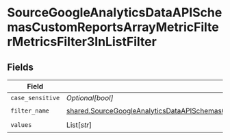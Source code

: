 # SourceGoogleAnalyticsDataAPISchemasCustomReportsArrayMetricFilterMetricsFilter3InListFilter


## Fields

| Field                                                                                                                                                                                                                                    | Type                                                                                                                                                                                                                                     | Required                                                                                                                                                                                                                                 | Description                                                                                                                                                                                                                              |
| ---------------------------------------------------------------------------------------------------------------------------------------------------------------------------------------------------------------------------------------- | ---------------------------------------------------------------------------------------------------------------------------------------------------------------------------------------------------------------------------------------- | ---------------------------------------------------------------------------------------------------------------------------------------------------------------------------------------------------------------------------------------- | ---------------------------------------------------------------------------------------------------------------------------------------------------------------------------------------------------------------------------------------- |
| `case_sensitive`                                                                                                                                                                                                                         | *Optional[bool]*                                                                                                                                                                                                                         | :heavy_minus_sign:                                                                                                                                                                                                                       | N/A                                                                                                                                                                                                                                      |
| `filter_name`                                                                                                                                                                                                                            | [shared.SourceGoogleAnalyticsDataAPISchemasCustomReportsArrayMetricFilterMetricsFilter3ExpressionFilterName](../../models/shared/sourcegoogleanalyticsdataapischemascustomreportsarraymetricfiltermetricsfilter3expressionfiltername.md) | :heavy_check_mark:                                                                                                                                                                                                                       | N/A                                                                                                                                                                                                                                      |
| `values`                                                                                                                                                                                                                                 | List[*str*]                                                                                                                                                                                                                              | :heavy_check_mark:                                                                                                                                                                                                                       | N/A                                                                                                                                                                                                                                      |